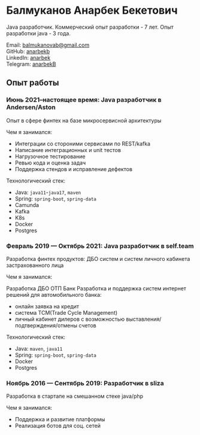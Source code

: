 # Балмуканов Анарбек Бекетович

Java разработчик. Коммерческий опыт разработки - 7 лет. Опыт разработки java - 3 года. 

Email: balmukanovab@gmail.com \
GitHub: [anarbekb](https://github.com/anarbekb) \
LinkedIn: [anarbek](https://www.linkedin.com/in/anarbek) \
Telegram: [anarbekB](https://t.me/anarbekB)

## Опыт работы

### Июнь 2021–настоящее время: Java разработчик в Andersen/Aston

Опыт в сфере финтех на базе микросервисной архитектуры

Чем я занимался:

- Интеграции со стороними сервисами по REST/kafka
- Написание интеграционных и unit тестов
- Нагрузочное тестирование
- Ревью кода и оценка задач
- Поддержка стендов и исправление дефектов

Технологический стек:
- Java: `java11`-`java17`, `maven`
- Spring: `spring-boot`, `spring-data`
- Camunda
- Kafka
- K8s
- Docker
- Postgres

### Февраль 2019 — Октябрь 2021: Java разработчик в self.team
Разработка финтех продуктов: ДБО систем и систем личного кабинета застрахованного лица

Чем я занимался:

Разработка ДБО ОТП Банк
Разработка и поддержка систем интернет решений для автомобильного банка:
- онлайн заявка на кредит
- система TCM(Trade Cycle Management)
- личный кабинет дилеров с возможностью выставления/подтверждения/отмены счетов

Технологический стек:

- Java: `maven`, `java11`
- Spring: `spring-boot`, `spring-data`
- Docker
- Postgres

### Ноябрь 2016 — Сентябрь 2019: Разработчик в sliza
Разработка в стартапе на смешанном стеке java/php

Чем я занимался:

- Поддержка и развитие платформы
- Реализация ботов для соц. сетей
